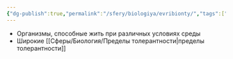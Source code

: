 ```yaml
---
{"dg-publish":true,"permalink":"/sfery/biologiya/evribionty/","tags":["Экология"]}
---
```


- Организмы, способные жить при различных условиях среды
- Широкие [[Сферы/Биология/Пределы толерантности\|пределы толерантности]] 